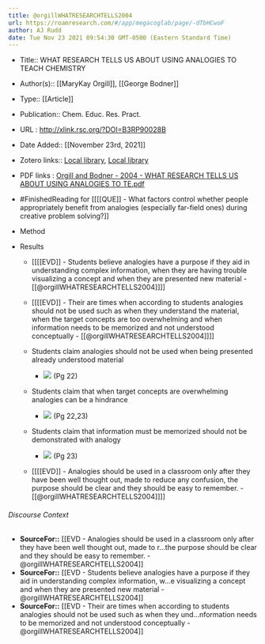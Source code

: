 ```yaml
---
title: @orgillWHATRESEARCHTELLS2004
url: https://roamresearch.com/#/app/megacoglab/page/-dTbHCwoF
author: AJ Rudd
date: Tue Nov 23 2021 09:54:30 GMT-0500 (Eastern Standard Time)
---
```


- Title:: WHAT RESEARCH TELLS US ABOUT USING ANALOGIES TO TEACH CHEMISTRY
- Author(s):: [[MaryKay Orgill]], [[George Bodner]]
- Type:: [[Article]]
- Publication:: Chem. Educ. Res. Pract.
- URL : http://xlink.rsc.org/?DOI=B3RP90028B
- Date Added:: [[November 23rd, 2021]]
- Zotero links:: [Local library](zotero://select/groups/2451508/items/3X997DEH), [Local library](https://www.zotero.org/groups/2451508/items/3X997DEH)
- PDF links : [Orgill and Bodner - 2004 - WHAT RESEARCH TELLS US ABOUT USING ANALOGIES TO TE.pdf](zotero://open-pdf/groups/2451508/items/X6FTWAK6)
- #FinishedReading for [[[[QUE]] - What factors control whether people appropriately benefit from analogies (especially far-field ones) during creative problem solving?]]
- Method
- Results

    - [[[[EVD]] - Students believe analogies have a purpose if they aid in understanding complex information, when they are having trouble visualizing a concept and when they are presented new material - [[@orgillWHATRESEARCHTELLS2004]]]]

    - [[[[EVD]] - Their are times when according to students analogies should not be used such as when they understand the material, when the target concepts are too overwhelming and when information needs to be memorized and not understood conceptually - [[@orgillWHATRESEARCHTELLS2004]]]]

    - Students claim analogies should not be used when being presented already understood material

        - ![](https://firebasestorage.googleapis.com/v0/b/firescript-577a2.appspot.com/o/imgs%2Fapp%2Fmegacoglab%2FADs-y0bf54.png?alt=media&token=90919add-41c9-4723-b9ad-cc61a575d860) (Pg 22)

    - Students claim that when target concepts are overwhelming analogies can be a hindrance

        - ![](https://firebasestorage.googleapis.com/v0/b/firescript-577a2.appspot.com/o/imgs%2Fapp%2Fmegacoglab%2FJlQmTX_eTS.png?alt=media&token=3748c93b-7bd5-4e03-89e9-6487227afe08) (Pg 22,23)

    - Students claim that information must be memorized should not be demonstrated with analogy

        - ![](https://firebasestorage.googleapis.com/v0/b/firescript-577a2.appspot.com/o/imgs%2Fapp%2Fmegacoglab%2FJsBywyL9ZZ.png?alt=media&token=8e3e6754-a36b-4ad7-8db3-63fd87150954) (Pg 23)

    - [[[[EVD]] - Analogies should be used in a classroom only after they have been well thought out, made to reduce any confusion, the purpose should be clear and they should be easy to remember. - [[@orgillWHATRESEARCHTELLS2004]]]]

###### Discourse Context

- **SourceFor::** [[EVD - Analogies should be used in a classroom only after they have been well thought out, made to r...the purpose should be clear and they should be easy to remember. - @orgillWHATRESEARCHTELLS2004]]
- **SourceFor::** [[EVD - Students believe analogies have a purpose if they aid in understanding complex information, w...e visualizing a concept and when they are presented new material - @orgillWHATRESEARCHTELLS2004]]
- **SourceFor::** [[EVD - Their are times when according to students analogies should not be used such as when they und...nformation needs to be memorized and not understood conceptually - @orgillWHATRESEARCHTELLS2004]]
